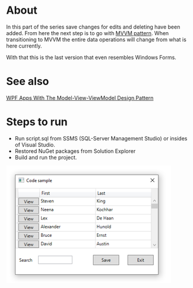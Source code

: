 # About

In this part of the series save changes for edits and deleting have been added. From here the next step is to go with [MVVM pattern](https://en.wikipedia.org/wiki/Model%E2%80%93view%E2%80%93viewmodel). When transitioning to MVVM the entire data operations will change from what is here currently.

With that this is the last version that even resembles Windows Forms.

# See also
[WPF Apps With The Model-View-ViewModel Design Pattern](https://docs.microsoft.com/en-us/archive/msdn-magazine/2009/february/patterns-wpf-apps-with-the-model-view-viewmodel-design-pattern)

# Steps to run

- Run script.sql from SSMS (SQL-Server Management Studio) or insides of Visual Studio.
- Restored NuGet packages from Solution Explorer
- Build and run the project. 

![screenshot](assets/Grid2.png)